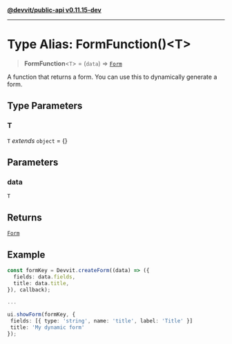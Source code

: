 [**@devvit/public-api v0.11.15-dev**](../README.md)

---

# Type Alias: FormFunction()\<T\>

> **FormFunction**\<`T`\> = (`data`) => [`Form`](Form.md)

A function that returns a form. You can use this to dynamically generate a form.

## Type Parameters

### T

`T` _extends_ `object` = \{\}

## Parameters

### data

`T`

## Returns

[`Form`](Form.md)

## Example

```ts
const formKey = Devvit.createForm((data) => ({
  fields: data.fields,
  title: data.title,
}), callback);

...

ui.showForm(formKey, {
 fields: [{ type: 'string', name: 'title', label: 'Title' }]
 title: 'My dynamic form'
});
```
